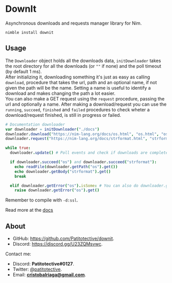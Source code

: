 # DownIt
Asynchronous downloads and requests manager library for Nim.

```
nimble install downit
```

## Usage
The `Downloader` object holds all the downloads data, `initDownloader` takes the root directory for all the downloads (or `""` if none) and the poll timeout (by default 1 ms).  
After initializing it, downloading something it's just as easy as calling `download`, procedure that takes the url, path and an optional name, if not given the path will be the name. Setting a name is useful to identify a download and makes changing the path a lot easier.  
You can also make a GET request using the `request` procedure, passing the url and optionally a name.
After making a download/request you can use the `running`, `succeed`, `finished` and `failed` procedures to check wheter a download/request finished, is still in progress or failed.
```nim
# Documentation downloader
var downloader = initDownloader("./docs")
downloader.download("https://nim-lang.org/docs/os.html", "os.html", "os")
downloader.request("https://nim-lang.org/docs/strformat.html", "strformat")

while true:
  downloader.update() # Poll events and check if downloads are complete

  if downloader.succeed("os") and downloader.succeed("strformat"):
    echo readFile(downloader.getPath("os").get())
    echo downloader.getBody("strformat").get()
    break

  elif downloader.getError("os").isSome: # You can also do downloader.getState("os").get() == DownloadError
    raise downloader.getError("os").get()
```
Remember to compile with `-d:ssl`.

Read more at the [docs](https://patitotective.github.io/downit)

## About
- GitHub: https://github.com/Patitotective/downit.
- Discord: https://discord.gg/U23ZQMsvwc.

Contact me:
- Discord: **Patitotective#0127**.
- Twitter: [@patitotective](https://twitter.com/patitotective).
- Email: **cristobalriaga@gmail.com**.
